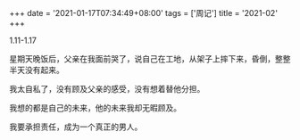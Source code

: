 +++
date = '2021-01-17T07:34:49+08:00'
tags = ['周记']
title = '2021-02'
+++

1.11-1.17

星期天晚饭后，父亲在我面前哭了，说自己在工地，从架子上摔下来，昏倒，整整半天没有起来。

我太自私了，没有顾及父亲的感受，没有想着替他分担。

我想的都是自己的未来，他的未来我却无暇顾及。

我要承担责任，成为一个真正的男人。
